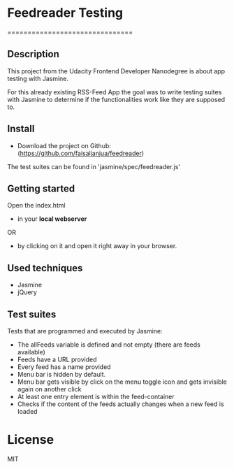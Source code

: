 # Feedreader Testing
===============================

## Description

This project from the Udacity Frontend Developer Nanodegree is about app testing with Jasmine.

For this already existing RSS-Feed App the goal was to write testing suites with Jasmine to determine if the functionalities work like they are supposed to.


## Install

- Download the project on Github:(https://github.com/faisaljanjua/feedreader)

The test suites can be found in 'jasmine/spec/feedreader.js'

## Getting started
Open the index.html

- in your **local webserver**

OR

- by clicking on it and open it right away in your browser.

## Used techniques
- Jasmine
- jQuery

## Test suites

Tests that are programmed and executed by Jasmine:

- The allFeeds variable is defined and not empty (there are feeds available)
- Feeds have a URL provided
- Every feed has a name provided
- Menu bar is hidden by default.
- Menu bar gets visible by click on the menu toggle icon and gets invisible again on another click
- At least one entry element is within the feed-container
- Checks if the content of the feeds actually changes when a new feed is loaded

# License

MIT
